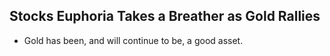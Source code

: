 ## Stocks Euphoria Takes a Breather as Gold Rallies

- Gold has been, and will continue to be, a good asset.